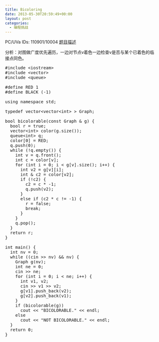 ```yaml
---
title: Bicoloring
date: 2013-05-30T20:59:49+00:00
layout: post
categories:
  - 编程挑战
---
```

PC/UVa IDs: 110901/10004 <a href="http://uva.onlinejudge.org/index.php?option=com_onlinejudge&#038;Itemid=8&#038;category=37&#038;page=show_problem&#038;problem=945" target="_blank">题目描述</a>

分析：对图做广度优先遍历，一边对节点v着色一边检查v是否与某个已着色的临接点同色。<!--more-->

<pre class="brush: cpp; title: ; notranslate" title="">#include &lt;iostream&gt;
#include &lt;vector&gt;
#include &lt;queue&gt;

#define RED 1
#define BLACK (-1)

using namespace std;

typedef vector&lt;vector&lt;int&gt; &gt; Graph;

bool bicolorable(const Graph & g) {
  bool r = true;
  vector&lt;int&gt; color(g.size());
  queue&lt;int&gt; q;
  color[0] = RED;
  q.push(0);
  while (!q.empty()) {
    int v = q.front();
    int c = color[v];
    for (int i = 0; i &lt; g[v].size(); i++) {
      int v2 = g[v][i];
      int & c2 = color[v2];
      if (!c2) {
        c2 = c * -1;
        q.push(v2);
      }
      else if (c2 * c != -1) {
        r = false;
        break;
      }
    }
    q.pop();
  }
  return r;
}

int main() {
  int nv = 0;
  while ((cin &gt;&gt; nv) && nv) {
    Graph g(nv);
    int ne = 0;
    cin &gt;&gt; ne;
    for (int i = 0; i &lt; ne; i++) {
      int v1, v2;
      cin &gt;&gt; v1 &gt;&gt; v2;
      g[v1].push_back(v2);
      g[v2].push_back(v1);
    }
    if (bicolorable(g))
      cout &lt;&lt; "BICOLORABLE." &lt;&lt; endl;
    else
      cout &lt;&lt; "NOT BICOLORABLE." &lt;&lt; endl;
  }
  return 0;
}
</pre>

<div class="addtoany_share_save_container addtoany_content_bottom">
  <div class="a2a_kit a2a_kit_size_32 addtoany_list a2a_target" id="wpa2a_24">
    <a class="a2a_button_facebook" href="http://www.addtoany.com/add_to/facebook?linkurl=http%3A%2F%2Fkuangtong.me%2F2013%2F05%2F30%2Fbicoloring%2F&linkname=Bicoloring" title="Facebook" rel="nofollow" target="_blank"></a><a class="a2a_button_twitter" href="http://www.addtoany.com/add_to/twitter?linkurl=http%3A%2F%2Fkuangtong.me%2F2013%2F05%2F30%2Fbicoloring%2F&linkname=Bicoloring" title="Twitter" rel="nofollow" target="_blank"></a><a class="a2a_button_google_plus" href="http://www.addtoany.com/add_to/google_plus?linkurl=http%3A%2F%2Fkuangtong.me%2F2013%2F05%2F30%2Fbicoloring%2F&linkname=Bicoloring" title="Google+" rel="nofollow" target="_blank"></a><a class="a2a_button_sina_weibo" href="http://www.addtoany.com/add_to/sina_weibo?linkurl=http%3A%2F%2Fkuangtong.me%2F2013%2F05%2F30%2Fbicoloring%2F&linkname=Bicoloring" title="Sina Weibo" rel="nofollow" target="_blank"></a><a class="a2a_dd addtoany_share_save" href="https://www.addtoany.com/share_save"></a>
  </div>
</div>